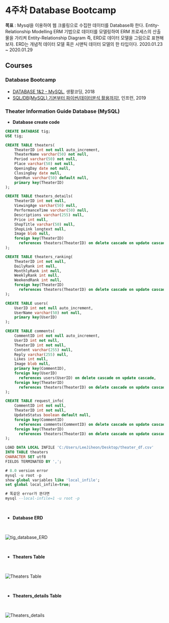 4주차 Database Bootcamp
=========================

**목표** : Mysql을 이용하여 웹 크롤링으로 수집한 데이터를 Database화 한다. Entity-Relationship Modelling ERM 기법으로 데이터를 모델링하여 ERM 프로세스의 산출물을 가리켜 Entity-Relationship Diagram 즉, ERD로 데이터 모델을 그림으로 표현해보자. ERD는 개념적 데이터 모델 혹은 시맨틱 데이터 모델의 한 타입이다. 2020.01.23 ~ 2020.01.29

Courses
-------

### Database Bootcamp
- [DATABASE 1&2 - MySQL](https://www.inflearn.com/course/database-2-mysql-%EA%B0%95%EC%A2%8C), 생활코딩, 2018
- [SQL/DB(MySQL) 기본부터 파이썬/데이터분석 활용까지!](https://www.inflearn.com/course/SQL-DB-MYSQL-%ED%8C%8C%EC%9D%B4%EC%8D%AC-%EB%8D%B0%EC%9D%B4%ED%84%B0%EB%B6%84%EC%84%9D), 인프런, 2019

### Theater Information Guide Database (MySQL)
- **Database create code**

```sql
CREATE DATABASE tig;
USE tig;

CREATE TABLE theaters(
    TheaterID int not null auto_increment,
    TheaterName varchar(50) not null,
    Period varchar(50) not null,
    Place varchar(50) not null,
    OpeningDay date not null,
    ClosingDay date null,
    OpenRun varchar(50) default null,
    primary key(TheaterID)
);

CREATE TABLE theaters_details(
    TheaterID int not null,
    ViewingAge varchar(50) null,
    PerformanceTime varchar(50) null,
    Descriptions varchar(255) null, 
    Price int null,
    ShopTitle varchar(50) null,
    ShopLink longtext null,
    Image blob null,
    foreign key(TheaterID)
      references theaters(TheaterID) on delete cascade on update cascade
);

CREATE TABLE theaters_ranking(
    TheaterID int not null,
    DailyRank int null,
    MonthlyRank int null,
    WeeklyRank int null,
    WeekendRank int null,
    foreign key(TheaterID)
      references theaters(TheaterID) on delete cascade on update cascade
);

CREATE TABLE users(
    UserID int not null auto_increment,
    UserName varchar(50) not null,
    primary key(UserID)
);

CREATE TABLE comments(
    CommentID int not null auto_increment,
    UserID int not null,
    TheaterID int not null,
    Content varchar(255) null,
    Reply varchar(255) null,
    Likes int null,
    Image blob null,
    primary key(CommentID),
    foreign key(UserID)
      references users(UserID) on delete cascade on update cascade,
    foreign key(TheaterID)
      references theaters(TheaterID) on delete cascade on update cascade
);

CREATE TABLE request_info(
    CommentID int not null,
    TheaterID int not null,
    UpdateStatus boolean default null,
    foreign key(CommentID)
      references comments(CommentID) on delete cascade on update cascade,
    foreign key(TheaterID)
      references theaters(TheaterID) on delete cascade on update cascade
);

LOAD DATA LOCAL INFILE 'C:/Users/LeeJiheon/Desktop/theater_df.csv'
INTO TABLE theaters
CHARACTER SET utf8
FIELDS TERMINATED BY ',';

# 8.0 version error
mysql -u root -p
show global variables like 'local_infile';
set global local_infile=true;

# 똑같은 error가 뜬다면
mysql --local-infile=1 -u root -p
```

<br>

- **Database ERD**

<br>

![tig_database_ERD](https://user-images.githubusercontent.com/48443734/73377954-35839480-4303-11ea-8d51-e2750ffd0d68.png)

<br>

- **Theaters Table**

<br>

![Theaters Table](https://user-images.githubusercontent.com/48443734/73336131-5b357d00-42b4-11ea-8dc6-bf4536152db6.png)

<br>

- **Theaters_details Table**

<br>

![Theaters_details](https://user-images.githubusercontent.com/48443734/73336132-5bce1380-42b4-11ea-876b-cad2a2dad0c7.png)
